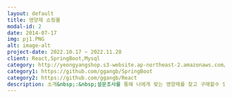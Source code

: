 ```yaml
---
layout: default
title: 영양제 쇼핑몰
modal-id: 2
date: 2014-07-17
img: pj1.PNG
alt: image-alt
project-date: 2022.10.17 ~ 2022.11.28
client: React,SpringBoot,Mysql
category: http://yeongyangshop.s3-website.ap-northeast-2.amazonaws.com/
category1: https://github.com/ggangb/SpringBoot
category2: https://github.com/ggangb/React
description: 소개&nbsp;:&nbsp;설문조사를 통해 나에게 맞는 영양제를 찾고 구매할수 있는 쇼핑몰<br/>목적&nbsp;:&nbsp;SpringBoot 과 React 사용 경험 및 숙련도 향상을 위한 팀  프로젝트<br/><br/>인원구성&nbsp;:&nbsp;5명<br/>
---
```

